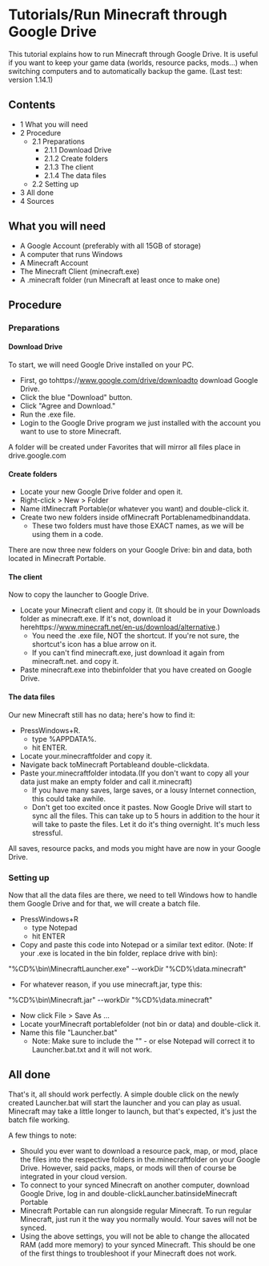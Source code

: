 # Tutorials/Run Minecraft through Google Drive
This tutorial explains how to run Minecraft through Google Drive. It is useful if you want to keep your game data (worlds, resource packs, mods...) when switching computers and to automatically backup the game. (Last test: version 1.14.1)

## Contents
- 1 What you will need
- 2 Procedure
	- 2.1 Preparations
		- 2.1.1 Download Drive
		- 2.1.2 Create folders
		- 2.1.3 The client
		- 2.1.4 The data files
	- 2.2 Setting up
- 3 All done
- 4 Sources

## What you will need
- A Google Account (preferably with all 15GB of storage)
- A computer that runs Windows
- A Minecraft Account
- The Minecraft Client (minecraft.exe)
- A .minecraft folder (run Minecraft at least once to make one)

## Procedure
### Preparations
#### Download Drive
To start, we will need Google Drive installed on your PC.

- First, go tohttps://www.google.com/drive/downloadto download Google Drive.
- Click the blue "Download" button.
- Click "Agree and Download."
- Run the .exe file.
- Login to the Google Drive program we just installed with the account you want to use to store Minecraft.

A folder will be created under Favorites that will mirror all files place in drive.google.com

#### Create folders
- Locate your new Google Drive folder and open it.
- Right-click > New > Folder
- Name itMinecraft Portable(or whatever you want) and double-click it.
- Create two new folders inside ofMinecraft Portablenamedbinanddata.
	- These two folders must have those EXACT names, as we will be using them in a code.

There are now three new folders on your Google Drive: bin and data, both located in Minecraft Portable.

#### The client
Now to copy the launcher to Google Drive.

- Locate your Minecraft client and copy it. (It should be in your Downloads folder as minecraft.exe. If it's not, download it herehttps://www.minecraft.net/en-us/download/alternative.)
	- You need the .exe file, NOT the shortcut. If you're not sure, the shortcut's icon has a blue arrow on it.
	- If you can't find minecraft.exe, just download it again from minecraft.net. and copy it.
- Paste minecraft.exe into thebinfolder that you have created on Google Drive.

#### The data files
Our new Minecraft still has no data; here's how to find it:

- PressWindows+R.
	- type %APPDATA%.
	- hit ENTER.
- Locate your.minecraftfolder and copy it.
- Navigate back toMinecraft Portableand double-clickdata.
- Paste your.minecraftfolder intodata.(If you don't want to copy all your data just make an empty folder and call it.minecraft)
	- If you have many saves, large saves, or a lousy Internet connection, this could take awhile.
	- Don't get too excited once it pastes. Now Google Drive will start to sync all the files. This can take up to 5 hours in addition to the hour it will take to paste the files. Let it do it's thing overnight. It's much less stressful.

All saves, resource packs, and mods you might have are now in your Google Drive.

### Setting up
Now that all the data files are there, we need to tell Windows how to handle them Google Drive and for that, we will create a batch file.

- PressWindows+R
	- type Notepad
	- hit ENTER
- Copy and paste this code into Notepad or a similar text editor. (Note: If your .exe is located in the bin folder, replace drive with bin):

"%CD%\bin\MinecraftLauncher.exe" --workDir "%CD%\data\.minecraft"

- For whatever reason, if you use minecraft.jar, type this:

"%CD%\bin\Minecraft.jar" --workDir "%CD%\data\.minecraft"

- Now click File > Save As ...
- Locate yourMinecraft portablefolder (not bin or data) and double-click it.
- Name this file "Launcher.bat"
	- Note: Make sure to include the "" - or else Notepad will correct it to Launcher.bat.txt and it will not work.

## All done
That's it, all should work perfectly. A simple double click on the newly created Launcher.bat will start the launcher and you can play as usual. Minecraft may take a little longer to launch, but that's expected, it's just the batch file working. 

A few things to note:

- Should you ever want to download a resource pack, map, or mod, place the files into the respective folders in the.minecraftfolder on your Google Drive. However, said packs, maps, or mods will then of course be integrated in your cloud version.
- To connect to your synced Minecraft on another computer, download Google Drive, log in and double-clickLauncher.batinsideMinecraft Portable
- Minecraft Portable can run alongside regular Minecraft. To run regular Minecraft, just run it the way you normally would. Your saves will not be synced.
- Using the above settings, you will not be able to change the allocated RAM (add more memory) to your synced Minecraft. This should be one of the first things to troubleshoot if your Minecraft does not work.

